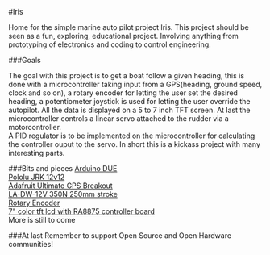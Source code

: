 #Iris

Home for the simple marine auto pilot project Iris. This project should be seen as a fun, exploring, educational project. Involving anything from prototyping of electronics and coding to control engineering. 

###Goals

The goal with this project is to get a boat follow a given heading, this is done with a microcontroller taking input from a GPS(heading, ground speed, clock and so on), a rotary encoder for letting the user set the desired heading, a potentiometer joystick is used for letting the user override the autopilot. All the data is displayed on a 5 to 7 inch TFT screen. At last the microcontroller controls a linear servo attached to the rudder via a motorcontroller.  
A PID regulator is to be implemented on the microcontroller for calculating the controller ouput to the servo.
In short this is a kickass project with many interesting parts.

###Bits and pieces
[Arduino DUE](http://arduino.cc/en/Main/arduinoBoardDue)  
[Pololu JRK 12v12](http://www.pololu.com/product/1393)  
[Adafruit Ultimate GPS Breakout](http://www.adafruit.com/products/746)  
[LA-DW-12V 350N 250mm stroke](http://www.actuatorlinear.com/index.php?_m=mod_product&_a=view&p_id=238)  
[Rotary Encoder](https://www.sparkfun.com/products/10982)  
[7" color tft lcd with RA8875 controller board](http://www.buydisplay.com/default/7-inch-lcd-module-capacitive-touch-screen-panel-i2c-spi-serial)  
More is still to come

###At last
Remember to support Open Source and Open Hardware communities!
